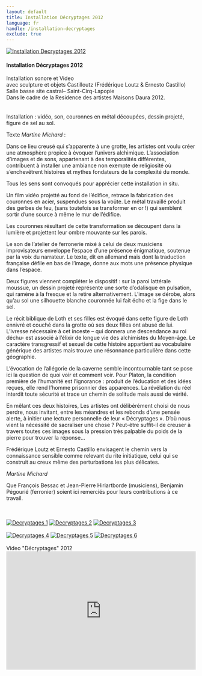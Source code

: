 ```yaml
---
layout: default
title: Installation Décryptages 2012
language: fr
handle: /installation-decryptages
exclude: true
---
```


<a rel="lightbox" data-lightbox="example-1" href="/galeries/installation-decryptages/0006-DSCF4269.jpg" title="Installation Decryptages 2012"><img src="/galeries/installation-decryptages/0006-DSCF4269.jpg" alt="Installation Decryptages 2012" class="img-left"></a>
#### Installation Décryptages 2012  
    
Installation sonore et Video  
avec sculpture et objets 
Castilloutz (Frédérique Loutz & Ernesto Castillo)   
Salle basse site castral– Saint-Cirq-Lapopie   
Dans le cadre de la Residence des artistes Maisons Daura 2012.   
<br style="clear:both" />
<br style="clear:both" />
Installation : vidéo, son, couronnes en métal découpées, dessin projeté, figure de sel au sol.  
  
Texte *Martine Michard* :

Dans ce lieu creusé qui s’apparente à une grotte, les artistes ont voulu créer une atmosphère propice à évoquer l’univers alchimique. L’association d’images et de sons, appartenant à des temporalités différentes, contribuent à installer une ambiance non exempte de religiosité où s’enchevêtrent histoires et mythes fondateurs de la complexité du monde.

Tous les sens sont convoqués pour apprécier cette installation in situ.

Un film vidéo projetté au fond de l’édifice, retrace la fabrication des couronnes en acier, suspendues sous la voûte. Le métal travaillé produit des gerbes de feu, (sans toutefois se transformer en or !) qui semblent sortir d’une source à même le mur de l’édifice.

Les couronnes résultant de cette transformation se découpent dans la lumière et projettent leur ombre mouvante sur les parois.

Le son de l’atelier de ferronerie mixé à celui de deux musiciens improvisateurs enveloppe l’espace d’une présence énigmatique, soutenue par la voix du narrateur. Le texte, dit en allemand mais dont la traduction française défile en bas de l’image, donne aux mots une présence physique dans l’espace.

Deux figures viennent compléter le dispositif : sur la paroi lattérale moussue, un dessin projeté représente une sorte d’odalisque en pulsation, qui ramène à la fresque et la retire alternativement. L’image se dérobe, alors qu’au sol une silhouette blanche couronnée lui fait écho et la fige dans le sel.

Le récit biblique de Loth et ses filles est évoqué dans cette figure de Loth ennivré et couché dans la grotte où ses deux filles ont abusé de lui. L’ivresse nécessaire à cet inceste – qui donnera une descendance au roi déchu- est associé à l’élixir de longue vie des alchimistes du Moyen-âge. Le caractère transgressif et sexuel de cette histoire appartient au vocabulaire générique des artistes mais trouve une résonnance particulière dans cette géographie.

L’évocation de l’allégorie de la caverne semble incontournable tant se pose ici la question de quoi voir et comment voir. Pour Platon, la condition première de l’humanité est l’ignorance : produit de l’éducation et des idées reçues, elle rend l’homme prisonnier des apparences. La révélation du réel interdit toute sécurité et trace un chemin de solitude mais aussi de vérité.

En mêlant ces deux histoires, Les artistes ont délibérément choisi de nous perdre, nous invitant, entre les méandres et les rebonds d’une pensée alerte, à initier une lecture personnelle de leur « Décryptages ». D’où nous vient la nécessité de sacraliser une chose ? Peut-être suffit-il de creuser à travers toutes ces images sous la pression très palpable du poids de la pierre pour trouver la réponse…

Frédérique Loutz et Ernesto Castillo envisagent le chemin vers la connaissance sensible comme relevant du rite initiatique, celui qui se construit au creux même des perturbations les plus délicates.

*Martine Michard*

Que François Bessac et Jean-Pierre Hiriartborde (musiciens), Benjamin Pégourié (ferronier) soient ici remerciés pour leurs contributions à ce travail.  
  
<br style="clear:both" />
<br style="clear:both" />
<a rel="lightbox" data-lightbox="example-1" href="/galeries/installation-decryptages/0003-DSCF3981.jpg" title="Decryptages 1"><img src="/galeries/installation-decryptages/0003-DSCF3981.jpg" alt="Decryptages 1" class="img-left3"></a>
<a rel="lightbox" data-lightbox="example-1" href="/galeries/installation-decryptages/0004-DSCF3980.jpg" title="Decryptages 2"><img src="/galeries/installation-decryptages/0004-DSCF3980.jpg" alt="Decryptages 2" class="img-left3"></a>
<a rel="lightbox" data-lightbox="example-1" href="/galeries/installation-decryptages/0005-DSCF4266.jpg" title="Decryptages 3"><img src="/galeries/installation-decryptages/0005-DSCF4266.jpg" alt="Decryptages 3" class="img-left3"></a>
<br style="clear:both" />
<br style="clear:both" />
<a rel="lightbox" data-lightbox="example-1" href="/galeries/installation-decryptages/0007-DSCF4012.jpg" title="Decryptages 4"><img src="/galeries/installation-decryptages/0007-DSCF4012.jpg" alt="Decryptages 4" class="img-left3"></a>
<a rel="lightbox" data-lightbox="example-1" href="/galeries/installation-decryptages/0009-DSCF4273.jpg" title="Decryptages 5"><img src="/galeries/installation-decryptages/0009-DSCF4273.jpg" alt="Decryptages 5" class="img-left3"></a>
<a rel="lightbox" data-lightbox="example-1" href="/galeries/installation-decryptages/0010-DSCF4276.jpg" title="Decryptages 6"><img src="/galeries/installation-decryptages/0010-DSCF4276.jpg" alt="Decryptages 6" class="img-left3"></a>
<br style="clear:both" />
<br style="clear:both" />
Video "Décryptages" 2012  
<iframe width="100%" height="315" src="https://www.youtube.com/embed/bEbHS0M7SdU?rel=0" frameborder="0" allowfullscreen></iframe>
